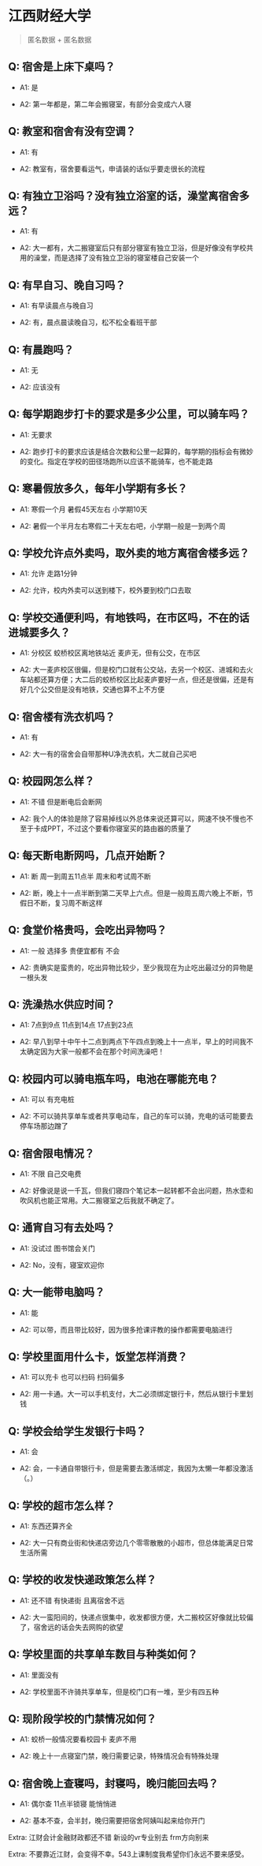 # 江西财经大学

> 匿名数据 + 匿名数据

## Q: 宿舍是上床下桌吗？

- A1: 是

- A2: 第一年都是，第二年会搬寝室，有部分会变成六人寝

## Q: 教室和宿舍有没有空调？

- A1: 有

- A2: 教室有，宿舍要看运气，申请装的话似乎要走很长的流程

## Q: 有独立卫浴吗？没有独立浴室的话，澡堂离宿舍多远？

- A1: 有

- A2: 大一都有，大二搬寝室后只有部分寝室有独立卫浴，但是好像没有学校共用的澡堂，而是选择了没有独立卫浴的寝室楼自己安装一个

## Q: 有早自习、晚自习吗？

- A1: 有早读晨点与晚自习

- A2: 有，晨点晨读晚自习，松不松全看班干部

## Q: 有晨跑吗？

- A1: 无

- A2: 应该没有

## Q: 每学期跑步打卡的要求是多少公里，可以骑车吗？

- A1: 无要求

- A2: 跑步打卡的要求应该是结合次数和公里一起算的，每学期的指标会有微妙的变化。指定在学校的田径场跑所以应该不能骑车，也不能走路

## Q: 寒暑假放多久，每年小学期有多长？

- A1: 寒假一个月 暑假45天左右  小学期10天

- A2: 暑假一个半月左右寒假二十天左右吧，小学期一般是一到两个周

## Q: 学校允许点外卖吗，取外卖的地方离宿舍楼多远？

- A1: 允许 走路1分钟

- A2: 允许，校内外卖可以送到楼下，校外要到校门口去取

## Q: 学校交通便利吗，有地铁吗，在市区吗，不在的话进城要多久？

- A1: 分校区 蛟桥校区离地铁站近 麦庐无，但有公交，在市区

- A2: 大一麦庐校区很偏，但是校门口就有公交站，去另一个校区、进城和去火车站都还算方便；大二后的蛟桥校区比起麦庐要好一点，但还是很偏，还是有好几个公交但是没有地铁，交通也算不上不方便

## Q: 宿舍楼有洗衣机吗？

- A1: 有

- A2: 大一有的宿舍会自带那种U净洗衣机，大二就自己买吧

## Q: 校园网怎么样？

- A1: 不错 但是断电后会断网

- A2: 我个人的体验是除了容易掉线以外总体来说还算可以，网速不快不慢也不至于卡成PPT，不过这个要看你寝室买的路由器的质量了

## Q: 每天断电断网吗，几点开始断？

- A1: 断 周一到周五11点半  周末和考试周不断

- A2: 断，晚上十一点半断到第二天早上六点。但是一般周五周六晚上不断，节假日不断，复习周不断这样

## Q: 食堂价格贵吗，会吃出异物吗？

- A1: 一般  选择多 贵便宜都有 不会

- A2: 贵确实是蛮贵的，吃出异物比较少，至少我现在为止吃出最过分的异物是一根头发

## Q: 洗澡热水供应时间？

- A1: 7点到9点 11点到14点 17点到23点

- A2: 早八到早十中午十二点到两点下午四点到晚上十一点半，早上的时间我不太确定因为大家一般都不会在那个时间洗澡吧！

## Q: 校园内可以骑电瓶车吗，电池在哪能充电？

- A1: 可以 有充电桩

- A2: 不可以骑共享单车或者共享电动车，自己的车可以骑，充电的话可能要去停车场那边蹭了

## Q: 宿舍限电情况？

- A1: 不限 自己交电费

- A2: 好像说是说一千瓦，但我们寝四个笔记本一起转都不会出问题，热水壶和吹风机也能正常用。大二搬寝室之后我就不确定了。

## Q: 通宵自习有去处吗？

- A1: 没试过 图书馆会关门

- A2: No，没有，寝室欢迎你

## Q: 大一能带电脑吗？

- A1: 能

- A2: 可以带，而且带比较好，因为很多抢课评教的操作都需要电脑进行

## Q: 学校里面用什么卡，饭堂怎样消费？

- A1: 可以充卡 也可以扫码 扫码偏多

- A2: 用一卡通。大一可以手机支付，大二必须绑定银行卡，然后从银行卡里划钱

## Q: 学校会给学生发银行卡吗？

- A1: 会

- A2: 会，一卡通自带银行卡，但是需要去激活绑定，我因为太懒一年都没激活（。）

## Q: 学校的超市怎么样？

- A1: 东西还算齐全

- A2: 大一只有商业街和快递店旁边几个零零散散的小超市，但总体能满足日常生活所需

## Q: 学校的收发快递政策怎么样？

- A1: 还不错 有快递街 且离宿舍不远

- A2: 大一蛮阳间的，快递点很集中，收发都很方便，大二搬校区好像就比较偏了，宿舍远的话会失去网购的欲望

## Q: 学校里面的共享单车数目与种类如何？

- A1: 里面没有

- A2: 学校里面不许骑共享单车，但是校门口有一堆，至少有四五种

## Q: 现阶段学校的门禁情况如何？

- A1: 蛟桥一般情况要看校园卡  麦庐不用

- A2: 晚上十一点寝室门禁，晚归需要记录，特殊情况会有特殊处理

## Q: 宿舍晚上查寝吗，封寝吗，晚归能回去吗？

- A1: 偶尔查  11点半锁寝 能悄悄进

- A2: 基本不查，会半封，晚归需要把宿舍阿姨叫起来给你开门

Extra: 江财会计金融财政都还不错  新设的vr专业别去 frm方向别来

Extra: 不要靠近江财，会变得不幸。543上课制度我希望你们永远不要来感受。